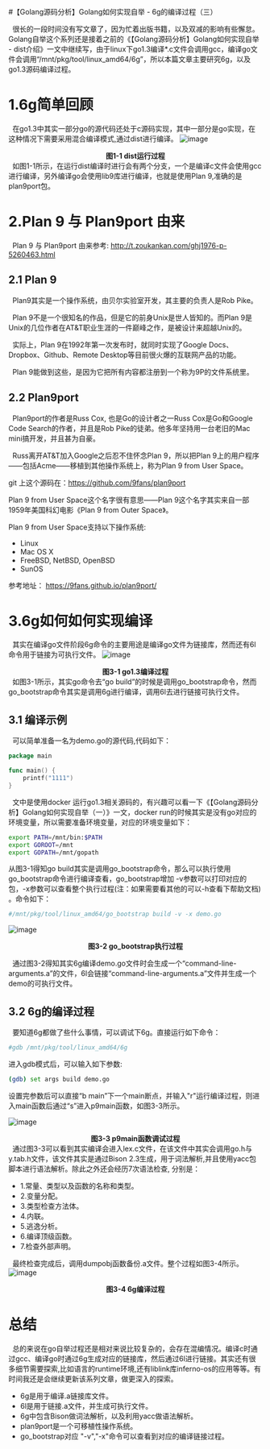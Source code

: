 #【Golang源码分析】Golang如何实现自举 - 6g的编译过程（三）

&nbsp;&nbsp;很长的一段时间没有写文章了，因为忙着出版书籍，以及双减的影响有些懈怠。Golang自举这个系列还是接着之前的《【Golang源码分析】Golang如何实现自举 - dist介绍》一文中继续写，由于linux下go1.3编译*.c文件会调用gcc，编译go文件会调用“/mnt/pkg/tool/linux_amd64/6g”，所以本篇文章主要研究6g，以及go1.3源码编译过程。

# 1.6g简单回顾
&nbsp;&nbsp;在go1.3中其实一部分go的源代码还处于c源码实现，其中一部分是go实现，在这种情况下需要采用混合编译模式,通过dist进行编译。
![image](images/3-1.png)
**<center>图1-1 dist运行过程 </center>**
&nbsp;&nbsp;如图1-1所示，在运行dist编译时进行会有两个分支，一个是编译c文件会使用gcc进行编译，另外编译go会使用lib9库进行编译，也就是使用Plan 9,准确的是plan9port包。


# 2.Plan 9 与 Plan9port 由来
&nbsp;&nbsp;Plan 9 与 Plan9port 由来参考: http://t.zoukankan.com/ghj1976-p-5260463.html
## 2.1 Plan 9
&nbsp;&nbsp;Plan9其实是一个操作系统，由贝尔实验室开发，其主要的负责人是Rob Pike。

&nbsp;&nbsp;Plan 9不是一个很知名的作品，但是它的前身Unix是世人皆知的。而Plan 9是Unix的几位作者在AT&amp;T职业生涯的一件巅峰之作，是被设计来超越Unix的。    

&nbsp;&nbsp;实际上，Plan 9在1992年第一次发布时，就同时实现了Google Docs、Dropbox、Github、Remote Desktop等目前很火爆的互联网产品的功能。     

&nbsp;&nbsp;Plan 9能做到这些，是因为它把所有内容都注册到一个称为9P的文件系统里。     


## 2.2 Plan9port
&nbsp;&nbsp;Plan9port的作者是Russ Cox, 也是Go的设计者之一Russ Cox是Go和Google Code Search的作者，并且是Rob Pike的徒弟。他多年坚持用一台老旧的Mac mini搞开发，并且甚为自豪。

&nbsp;&nbsp;Russ离开AT&amp;T加入Google之后忍不住怀念Plan 9，所以把Plan 9上的用户程序——包括Acme——移植到其他操作系统上，称为Plan 9 from User Space。

git 上这个源码在：https://github.com/9fans/plan9port


Plan 9 from User Space这个名字很有意思——Plan 9这个名字其实来自一部1959年美国科幻电影《Plan 9 from Outer Space》。

Plan 9 from User Space支持以下操作系统:
- Linux
- Mac OS X
- FreeBSD, NetBSD, OpenBSD 
- SunOS 

参考地址： https://9fans.github.io/plan9port/

# 3.6g如何如何实现编译
&nbsp;&nbsp;其实在编译go文件阶段6g命令的主要用途是编译go文件为链接库，然而还有6l命令用于链接为可执行文件。
![image](images/3-2.png)
**<center>图3-1 go1.3编译过程 </center>**
&nbsp;&nbsp;如图3-1所示，其实go命令去“go build”的时候是调用go_bootstrap命令，然而go_bootstrap命令其实是调用6g进行编译，调用6l去进行链接可执行文件。

## 3.1 编译示例
&nbsp;&nbsp;可以简单准备一名为demo.go的源代码,代码如下：
```go
package main

func main() {
    printf("1111")
}
```
&nbsp;&nbsp;文中是使用docker 运行go1.3相关源码的，有兴趣可以看一下《【Golang源码分析】Golang如何实现自举（一）》一文，docker run的时候其实是没有go对应的环境变量，所以需要准备环境变量，对应的环境变量如下：

```bash
export PATH=/mnt/bin:$PATH
export GOROOT=/mnt
export GOPATH=/mnt/gopath
```

从图3-1得知go build其实是调用go_bootstrap命令，那么可以执行使用go_bootstrap命令进行编译查看，go_bootstrap增加 -v参数可以打印对应的包，-x参数可以查看整个执行过程(注：如果需要看其他的可以-h查看下帮助文档) 。命令如下：
```bash
#/mnt/pkg/tool/linux_amd64/go_bootstrap build -v -x demo.go
```

![image](images/3-3.png)
**<center>图3-2 go_bootstrap执行过程  </center>**

&nbsp;&nbsp;通过图3-2得知其实6g编译demo.go文件时会生成一个“command-line-arguments.a”的文件，6l会链接“command-line-arguments.a”文件并生成一个demo的可执行文件。



## 3.2 6g的编译过程
&nbsp;&nbsp;要知道6g都做了些什么事情，可以调试下6g。直接运行如下命令：
```bash
#gdb /mnt/pkg/tool/linux_amd64/6g
```
进入gdb模式后，可以输入如下参数:
```bash
(gdb) set args build demo.go
```
设置完参数后可以直接“b main”下一个main断点，并输入"r"运行编译过程，则进入main函数后通过“s”进入p9main函数，如图3-3所示。

![image](images/3-4.png)
**<center>图3-3 p9main函数调试过程  </center>**
&nbsp;&nbsp;通过图3-3可以看到其实编译会进入lex.c文件，在该文件中其实会调用go.h与y.tab.h文件，该文件其实是通过Bison 2.3生成，用于词法解析,并且使用yacc包脚本进行语法解析。除此之外还会经历7次语法检查, 分别是：
- 1.常量、类型以及函数的名称和类型。
- 2.变量分配。
- 3.类型检查方法体。
- 4.内联。
- 5.逃逸分析。
- 6.编译顶级函数。
- 7.检查外部声明。

&nbsp;&nbsp;最终检查完成后，调用dumpobj函数备份.a文件。整个过程如图3-4所示。
![image](images/3-5.png)
**<center>图3-4 6g编译过程  </center>**


# 总结
&nbsp;&nbsp;总的来说在go自举过程还是相对来说比较复杂的，会存在混编情况。编译c时通过gcc、编译go时通过6g生成对应的链接库，然后通过6l进行链接。其实还有很多细节需要探索,比如语言的runtime环境,还有liblink库inferno-os的应用等等。有时间我还是会继续更新该系列文章，做更深入的探索。

- 6g是用于编译.a链接库文件。
- 6l是用于链接.a文件，并生成可执行文件。
- 6g中包含Bison做词法解析，以及利用yacc做语法解析。
- plan9port是一个可移植性操作系统。
- go_bootstrap对应 "-v","-x"命令可以查看到对应的编译链接过程。

